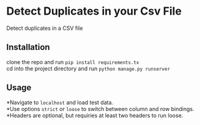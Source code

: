 # Detect Duplicates in your Csv File
Detect duplicates in a CSV file

## Installation 
clone the repo and run ```pip install requirements.tx```  
cd into the project directory and run ```python manage.py runserver```

## Usage  
*Navigate to ```localhost``` and load test data.  
*Use options ```strict``` or ```loose``` to switch between column and row bindings.  
*Headers are optional, but requiries at least two headers to run loose.  
